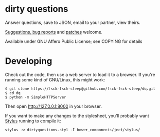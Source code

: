 dirty questions
===============

Answer questions, save to JSON, email to your partner, view theirs.

[Suggestions, bug reports][issue] and [patches][pull] welcome.

[issue]: https://github.com/fsck-fsck-sleep/dq/issues/new
[pull]: https://github.com/fsck-fsck-sleep/dq/compare

Available under GNU Affero Public License; see COPYING for details

# Developing

Check out the code, then use a web server to load it to a browser. If you're
running some kind of GNU/Linux, this might work:

	$ git clone https://fsck-fsck-sleep@github.com/fsck-fsck-sleep/dq.git
	$ cd dq
	$ python -m SimpleHTTPServer

Then open http://127.0.0.1:8000 in your browser.

If you want to make any changes to the stylesheet, you'll probably want
[Stylus](http://stylus-lang.com/) running to compile it:

	stylus -w dirtyquestions.styl -I bower_components/jeet/stylus/
